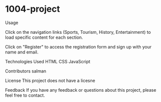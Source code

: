 # 1004-project

Usage

Click on the navigation links (Sports, Tourism, History, Entertainment) to load specific content for each section.

Click on "Register" to access the registration form and sign up with your name and email.

Technologies Used
HTML
CSS
JavaScript

Contributors
salman

License
This project does not have a licesne 


Feedback
If you have any feedback or questions about this project, please feel free to contact.

